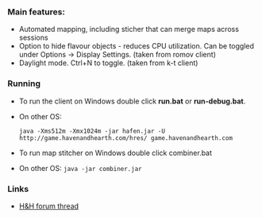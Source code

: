 ### Main features:

* Automated mapping, including sticher that can merge maps across sessions
* Option to hide flavour objects - reduces CPU utilization. Can be toggled under Options -> Display Settings. (taken from romov client)
* Daylight mode. Ctrl+N to toggle. (taken from k-t client)

### Running

* To run the client on Windows double click **run.bat** or **run-debug.bat**.
* On other OS: 
  
  ```java -Xms512m -Xmx1024m -jar hafen.jar -U http://game.havenandhearth.com/hres/ game.havenandhearth.com```

* To run map stitcher on Windows double click combiner.bat 
* On other OS: ```java -jar combiner.jar```

### Links

* [H&H forum thread](http://www.havenandhearth.com/forum/viewtopic.php?f=49&t=40945)
